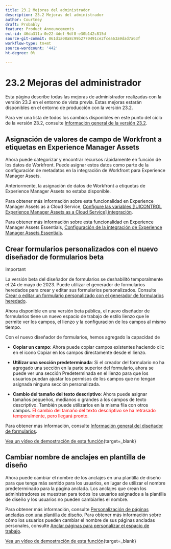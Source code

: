```yaml
---
title: 23.2 Mejoras del administrador
description: 23.2 Mejoras del administrador
author: Courtney
draft: Probably
feature: Product Announcements
exl-id: 46da311a-0e22-4def-9df8-e30b142c815d
source-git-commit: 061d1a08a8c99b2770491ce2fcea63a9dad7a63f
workflow-type: tm+mt
source-wordcount: '442'
ht-degree: 0%

---
```


# 23.2 Mejoras del administrador

Esta página describe todas las mejoras de administrador realizadas con la versión 23.2 en el entorno de vista previa. Estas mejoras estarán disponibles en el entorno de producción con la versión 23.2.

Para ver una lista de todos los cambios disponibles en este punto del ciclo de la versión 23.2, consulte [Información general de la versión 23.2](/help/quicksilver/product-announcements/product-releases/23.2-release-activity/23-2-release-overview.md).

## Asignación de valores de campo de Workfront a etiquetas en Experience Manager Assets

Ahora puede categorizar y encontrar recursos rápidamente en función de los datos de Workfront.  Puede asignar estos datos como parte de la configuración de metadatos en la integración de Workfront para Experience Manager Assets.

Anteriormente, la asignación de datos de Workfront a etiquetas de Experience Manager Assets no estaba disponible.

Para obtener más información sobre esta funcionalidad en Experience Manager Assets as a Cloud Service, [Configure las variables [!UICONTROL Experience Manager Assets as a Cloud Service] integración](/help/quicksilver/administration-and-setup/configure-integrations/configure-aacs-integration.md).

Para obtener más información sobre esta funcionalidad en Experience Manager Assets Essentials, [Configuración de la integración de Experience Manager Assets Essentials](/help/quicksilver/documents/adobe-workfront-for-experience-manager-assets-essentials/setup-asset-essentials.md).

## Crear formularios personalizados con el nuevo diseñador de formularios beta

>[!IMPORTANT]
>
>La versión beta del diseñador de formularios se deshabilitó temporalmente el 24 de mayo de 2023. Puede utilizar el generador de formularios heredados para crear y editar sus formularios personalizados. Consulte [Crear o editar un formulario personalizado con el generador de formularios heredado](/help/quicksilver/administration-and-setup/customize-workfront/create-manage-custom-forms/use-the-custom-form-builder.md).

Ahora disponible en una versión beta pública, el nuevo diseñador de formularios tiene un nuevo espacio de trabajo de estilo lienzo que le permite ver los campos, el lienzo y la configuración de los campos al mismo tiempo.

Con el nuevo diseñador de formularios, hemos agregado la capacidad de

* **Copiar un campo**: Ahora puede copiar campos existentes haciendo clic en el icono Copiar en los campos directamente desde el lienzo.

* **Utilizar una sección predeterminada**: Si el creador del formulario no ha agregado una sección en la parte superior del formulario, ahora se puede ver una sección Predeterminada en el lienzo para que los usuarios puedan ajustar los permisos de los campos que no tengan asignada ninguna sección personalizada.

* **Cambio del tamaño del texto descriptivo**: Ahora puede asignar tamaños pequeños, medianos o grandes a los campos de texto descriptivo. También puede utilizarlos en la misma fila con otros campos. <span style="color: #ff0000;"> El cambio del tamaño del texto descriptivo se ha retrasado temporalmente, pero llegará pronto.</span></li>

Para obtener más información, consulte [Información general del diseñador de formularios](/help/quicksilver/administration-and-setup/customize-workfront/create-manage-custom-forms/form-designer/form-designer-overview.md).

[Vea un vídeo de demostración de esta función](https://video.tv.adobe.com/v/3416586/){target=_blank}

## Cambiar nombre de anclajes en plantilla de diseño

Ahora puede cambiar el nombre de los anclajes en una plantilla de diseño para que tenga más sentido para los usuarios, en lugar de utilizar el nombre predeterminado para la página anclada. Los anclajes que crean los administradores se muestran para todos los usuarios asignados a la plantilla de diseño y los usuarios no pueden cambiarles el nombre.

Para obtener más información, consulte [Personalización de páginas ancladas con una plantilla de diseño](/help/quicksilver/administration-and-setup/customize-workfront/use-layout-templates/customize-pinned-pages.md). Para obtener más información sobre cómo los usuarios pueden cambiar el nombre de sus páginas ancladas personales, consulte [Anclar páginas para personalizar el espacio de trabajo](/help/quicksilver/workfront-basics/the-new-workfront-experience/pin-pages.md).

[Vea un vídeo de demostración de esta función](https://video.tv.adobe.com/v/3414364/){target=_blank}

